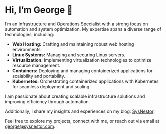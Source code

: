 # Hi, I’m George 👋

I’m an Infrastructure and Operations Specialist with a strong focus on automation and system optimization. My expertise spans a diverse range of technologies, including:

- **Web Hosting:** Crafting and maintaining robust web hosting environments.
- **Linux Systems:** Managing and securing Linux servers.
- **Virtualization:** Implementing virtualization technologies to optimize resource management.
- **Containers:** Deploying and managing containerized applications for scalability and portability.
- **Kubernetes:** Orchestrating containerized applications with Kubernetes for seamless deployment and scaling.

I am passionate about creating scalable infrastructure solutions and improving efficiency through automation. 

Additionally, I share my insights and experiences on my blog: [SysNestor](https://sysnestor.com/). 

Feel free to explore my projects, connect with me, or reach out via email at [george@sysnestor.com](mailto:george@sysnestor.com).
